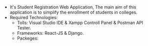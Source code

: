 * It's Student Registration Web Application, The main aim of this application is to simplify the enrollment of students in colleges.
* Required Technologies:
    * Tolls: Visual Studio IDE & Xampp Controll Panel & Postman API Tester.
    * Frameworks: React-JS & Django.
    * Packeges:
          
